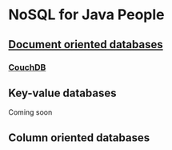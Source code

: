 # NoSQL for Java People

## [Document oriented databases](https://github.com/mjanys/NoSQL-for-Java-people/tree/master/document-oriented)

### [CouchDB](https://github.com/mjanys/NoSQL-for-Java-people/tree/master/document-oriented/couchdb)

## Key-value databases
Coming soon

## Column oriented databases